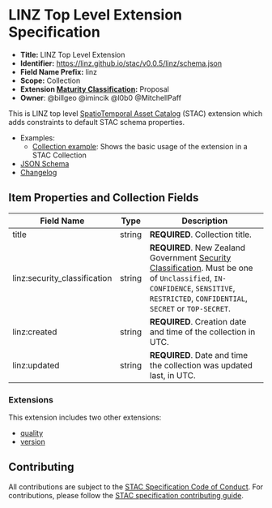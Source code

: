 # LINZ Top Level Extension Specification

- **Title:** LINZ Top Level Extension
- **Identifier:**
  <https://linz.github.io/stac/v0.0.5/linz/schema.json>
- **Field Name Prefix:** linz
- **Scope:** Collection
- **Extension
  [Maturity Classification](https://github.com/radiantearth/stac-spec/tree/master/extensions/README.md#extension-maturity):**
  Proposal
- **Owner**: @billgeo @imincik @l0b0 @MitchellPaff

This is LINZ top level
[SpatioTemporal Asset Catalog](https://github.com/radiantearth/stac-spec) (STAC)
extension which adds constraints to default STAC schema properties.

- Examples:
  - [Collection example](examples/collection.json): Shows the basic usage of the
    extension in a STAC Collection
- [JSON Schema](./schema.json)
- [Changelog](./CHANGELOG.md)

## Item Properties and Collection Fields

| Field Name                   | Type   | Description                                                                                                                                                                                                                                                                                                                                      |
| ---------------------------- | ------ | ------------------------------------------------------------------------------------------------------------------------------------------------------------------------------------------------------------------------------------------------------------------------------------------------------------------------------------------------ |
| title                        | string | **REQUIRED**. Collection title.                                                                                                                                                                                                                                                                                                                  |
| linz:security_classification | string | **REQUIRED**. New Zealand Government [Security Classification](https://www.digital.govt.nz/standards-and-guidance/governance/managing-online-channels/security-and-privacy-for-websites/foundations/classify-information/). Must be one of `Unclassified`, `IN-CONFIDENCE`, `SENSITIVE`, `RESTRICTED`, `CONFIDENTIAL`, `SECRET` or `TOP-SECRET`. |
| linz:created                 | string | **REQUIRED**. Creation date and time of the collection in UTC.                                                                                                                                                                                                                                                                                   |
| linz:updated                 | string | **REQUIRED**. Date and time the collection was updated last, in UTC.                                                                                                                                                                                                                                                                             |

### Extensions

This extension includes two other extensions:

- [quality](../quality)
- [version](https://github.com/stac-extensions/version)

## Contributing

All contributions are subject to the
[STAC Specification Code of Conduct](https://github.com/radiantearth/stac-spec/blob/master/CODE_OF_CONDUCT.md).
For contributions, please follow the
[STAC specification contributing guide](https://github.com/radiantearth/stac-spec/blob/master/CONTRIBUTING.md).

